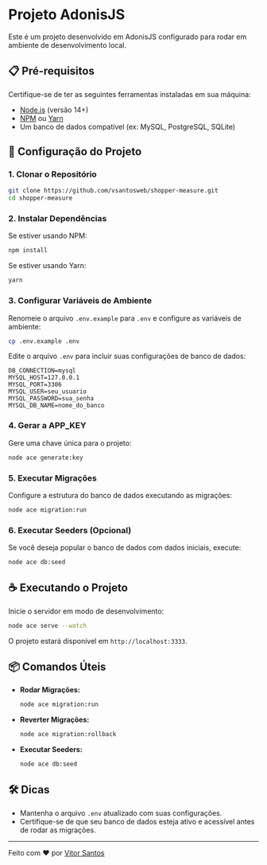 
# Projeto AdonisJS

Este é um projeto desenvolvido em AdonisJS configurado para rodar em ambiente de desenvolvimento local.

## 📋 Pré-requisitos

Certifique-se de ter as seguintes ferramentas instaladas em sua máquina:

- [Node.js](https://nodejs.org/en/download/) (versão 14+)
- [NPM](https://www.npmjs.com/get-npm) ou [Yarn](https://yarnpkg.com/)
- Um banco de dados compatível (ex: MySQL, PostgreSQL, SQLite)

## 🚀 Configuração do Projeto

### 1. Clonar o Repositório

```bash
git clone https://github.com/vsantosweb/shopper-measure.git
cd shopper-measure
```

### 2. Instalar Dependências

Se estiver usando NPM:

```bash
npm install
```

Se estiver usando Yarn:

```bash
yarn
```

### 3. Configurar Variáveis de Ambiente

Renomeie o arquivo `.env.example` para `.env` e configure as variáveis de ambiente:

```bash
cp .env.example .env
```

Edite o arquivo `.env` para incluir suas configurações de banco de dados:

```env
DB_CONNECTION=mysql
MYSQL_HOST=127.0.0.1
MYSQL_PORT=3306
MYSQL_USER=seu_usuario
MYSQL_PASSWORD=sua_senha
MYSQL_DB_NAME=nome_do_banco
```

### 4. Gerar a APP_KEY

Gere uma chave única para o projeto:

```bash
node ace generate:key
```

### 5. Executar Migrações

Configure a estrutura do banco de dados executando as migrações:

```bash
node ace migration:run
```

### 6. Executar Seeders (Opcional)

Se você deseja popular o banco de dados com dados iniciais, execute:

```bash
node ace db:seed
```

## ☕ Executando o Projeto

Inicie o servidor em modo de desenvolvimento:

```bash
node ace serve --watch
```

O projeto estará disponível em `http://localhost:3333`.

## 📦 Comandos Úteis

- **Rodar Migrações:**
  ```bash
  node ace migration:run
  ```
- **Reverter Migrações:**
  ```bash
  node ace migration:rollback
  ```
- **Executar Seeders:**
  ```bash
  node ace db:seed
  ```

## 🛠️ Dicas

- Mantenha o arquivo `.env` atualizado com suas configurações.
- Certifique-se de que seu banco de dados esteja ativo e acessível antes de rodar as migrações.

---

Feito com ❤️ por [Vitor Santos](https://github.com/vsantosweb)
